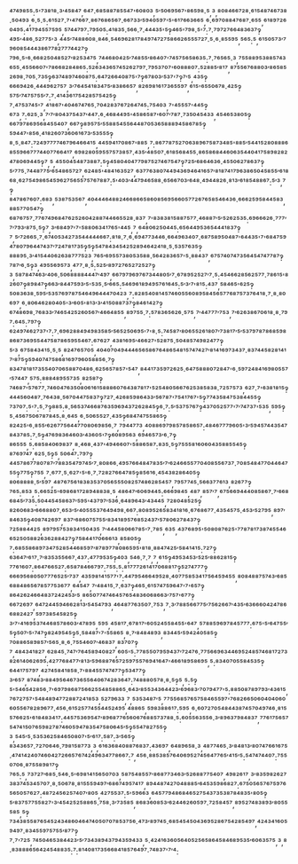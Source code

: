 ⁴⁷⁴⁹⁸⁵⁵:⁵'⁷³⁸¹⁸·³′⁴⁵⁸⁴⁷,⁶⁴⁷·⁶⁸⁵⁸⁸⁷⁸⁵⁵⁴⁷'⁶⁰⁸⁰³,⁵′⁵⁰⁶⁹⁵⁶⁷'⁸⁶⁵⁹⁸·⁵,³,⁸⁰⁸⁴⁶⁶⁷²⁸·⁶¹⁵⁴⁸⁷⁴⁶⁷³⁸·⁵⁰⁴⁹³,⁶·⁵·⁵:⁶¹⁵²⁷·⁷'⁴⁷⁶⁶⁷·⁸⁶⁷⁶⁸⁶⁵⁶⁷·⁶⁶⁷³³′⁵⁹⁴⁰⁵⁹⁷'⁵'⁶¹⁷⁶⁶³⁶⁶⁵,⁶·⁶⁹⁷⁰⁸⁸⁴⁷⁶⁸⁷·⁶⁵⁵,⁶¹⁸⁹⁷²⁶⁰⁴⁹⁵:⁴¹⁷⁹⁴⁵⁵⁷⁵⁹⁵,⁵⁷⁴⁴⁷⁹⁷:⁷⁹⁵⁰⁵:⁴¹⁸³⁵·⁵⁶⁶·⁷·⁴⁴⁴³⁵'⁵‽⁴⁶⁵'⁷⁹⁸·⁵'⁷:⁷·⁷⁹⁷²⁷⁶⁶⁴⁸³⁶³⁷‽⁴⁹⁵'⁴⁸⁶·⁵²⁷⁷⁵'³,⁴⁴⁵′⁷⁴⁸⁸⁶⁰⁸·⁸⁴⁶·⁵⁴⁶⁹⁶²⁸¹⁷⁸⁴⁹⁷⁴⁷²⁷⁵⁸⁶⁶²⁶⁵⁵⁵⁷²⁷·⁵·⁶·⁸⁵⁵⁹⁵,⁵⁶⁵:⁵,⁶¹⁵⁰⁵⁷³′⁷⁹⁶⁰⁸⁵⁴⁴⁴³⁸⁶⁷⁷⁸²⁷⁷⁷⁴⁴²⁷‽⁷⁹⁶·⁵'⁶·⁶⁶⁸²⁵⁰⁴⁸⁵²⁷′⁸²⁵³⁴⁷⁵,⁷⁴⁴⁶⁸⁰⁴²⁵′⁷⁴⁸⁵⁵′⁸⁶⁴⁰⁷'⁷⁴⁵⁷⁵⁶⁵⁸⁶³⁵:⁷·⁷⁶⁵⁶⁵·³,⁷⁵⁵⁸⁸⁹⁵³⁸⁸⁵⁷⁴³⁶⁵⁵·⁴⁵⁵⁶⁶⁰⁷'⁷⁸⁶⁶⁸²⁸⁴⁸⁶⁵:⁵²⁶³⁴³⁶⁵⁷⁴⁵²⁶²⁷⁹⁷·⁷⁹⁵³⁷⁰⁷'⁶⁰⁸⁸⁸⁰⁷:⁵²⁸⁸⁵′⁸¹⁷,⁸⁷⁵⁵⁶⁷⁶⁸⁸⁰³′⁸⁶⁵⁸⁵²⁶⁹⁸·⁷⁰⁵·⁷³⁵‽⁶³⁷⁴⁸⁹⁷⁴⁶⁰⁸⁷⁵:⁶⁴⁷²⁶⁶⁴⁰⁸⁷⁵'⁷‽⁶⁷⁸⁰³′⁵³⁷'⁷‽⁷′⁵,⁴³⁵‽⁶⁶⁶⁹⁴²⁶·⁴⁴⁴⁹⁶²⁷⁵⁷,³′⁷⁶⁴⁵⁴¹⁸³⁴⁷⁵′⁸³⁸⁶⁶⁵⁷,⁸²⁶⁹⁸¹⁶¹⁷³⁶⁵⁵⁹⁷,⁶¹⁵'⁶⁵⁵⁰⁶⁷⁸·⁴²⁵‽⁵⁷⁵′⁷⁴⁷⁵⁷⁵⁵′⁷:⁷·⁴¹⁴³⁶¹⁷⁵⁴²⁸⁵⁷⁵⁴²⁵‽⁷·⁴⁷⁵³⁷⁴⁵'⁷,⁴¹⁸⁶⁷'⁴⁰⁴⁶⁷⁴⁷⁶⁵·⁷⁰⁴²⁸³⁷⁶⁷²⁶⁴⁷⁴⁵:⁷⁵⁴⁰³,⁷'⁴⁵⁵⁵⁷'⁴⁴⁵‽⁶⁷³,⁷:⁶²⁵·³,⁷′⁷′⁸⁰⁴³⁷⁵⁴³⁷′⁴⁴⁷:⁶·⁴⁶⁸⁴⁴⁹⁵'⁴⁵⁸⁶⁵⁸⁷'⁶⁰⁷′⁷⁸⁷·⁷³⁵⁰⁴⁵⁴³³,⁴⁵⁴⁶⁵³⁸⁰⁵‽⁶⁶⁷⁹⁷⁸⁶⁹⁵⁶⁸⁴⁵⁵⁴⁰⁷,⁶⁶⁷‽⁸⁹⁵⁷⁵′⁵⁵⁸⁸⁵⁴⁵⁵⁶⁴⁴⁸⁷⁰⁵³⁶⁵⁸⁸⁸⁹⁴⁵⁸⁶⁷⁸⁵‽⁵⁹⁴⁴⁷'⁸⁵⁶·⁴¹⁸²⁶⁰⁷³⁶⁰⁶¹⁶⁷³′⁵³⁵⁵⁵‽⁸·⁵·⁸⁴⁷:⁷²⁴⁹⁷⁷⁷⁷⁴⁶⁷⁹⁶⁴⁶⁶⁴¹⁵,⁴⁴⁵⁹⁴¹⁷⁰⁸⁶⁷'⁸⁸⁵,⁷:⁸⁶⁷⁷⁸⁷⁵²⁷⁰⁶³⁸⁹⁶⁷⁵⁸⁷³⁴⁸⁵'⁸⁸⁵′⁵⁴⁴¹⁵²⁸⁰⁸⁸⁸⁶⁸⁵⁵⁹⁶⁶⁷⁷⁷⁴⁴⁰⁷⁷⁶⁶⁴¹⁷,⁶⁹⁸²⁸⁰⁵⁹⁵⁵⁷⁵⁷³⁸⁵⁷·⁴³⁵′⁴⁸⁵⁰⁷·⁶¹⁸⁵⁶⁸⁴⁵⁵·⁸⁶⁵⁸⁶⁸⁴⁴⁶⁰⁶³⁵⁴⁴⁰⁴¹⁷⁵⁸⁹⁸²⁸²⁴⁷⁸⁰⁶⁹⁴⁴⁵‽⁷,⁵,⁴⁵⁵⁰⁴⁵⁴⁸⁷³⁸⁸⁷:⁵‽⁴⁵⁸⁰⁴⁰⁴⁷⁷⁹⁸⁷⁵²⁷⁴⁶⁷⁵⁴⁷‽⁷²⁵′⁶⁸⁶⁴⁶³⁶·⁴⁵⁵⁰⁶²⁷⁸⁶³⁷‽⁵′⁷⁷⁵·⁷⁴⁴⁸⁷⁷⁵′⁶⁵⁴⁸⁶⁵⁷²⁷,⁶²⁴⁸⁵'⁴⁸⁴¹⁶³⁵²⁷,⁶³⁷⁷⁶³⁸⁰⁷⁴⁴⁹⁴³⁶⁹⁴⁶⁴¹⁶⁵⁷′⁸¹⁸⁷⁴¹⁷⁹⁶³⁸⁶⁵⁰⁴⁵⁸⁵⁵′⁶¹⁸⁶⁸·⁶²⁷⁵⁴⁹⁸⁶⁵⁴⁵⁹⁶²⁷⁵⁶⁵⁵⁷⁵⁷⁶⁷⁸⁸⁷:⁵'⁴⁰³′⁴⁴⁷⁹⁴⁶⁵⁸⁸·⁶⁵⁶⁶⁷⁰³′⁶⁴⁸·⁴⁹⁴⁴⁸²⁶·⁸¹³′⁶¹⁸⁵⁴⁸⁸⁶⁷:⁵′³,⁷‽⁸⁴⁷⁸⁶⁷⁶⁰⁷:⁶⁸³,⁵³⁸⁷⁵³⁵⁶⁷,⁴⁰⁴⁴⁴⁶⁴⁸⁸²⁴⁶⁶⁸⁶⁶⁵⁸⁶⁰⁸⁵⁶⁹⁵⁶⁶⁰⁵⁷⁷²⁶⁷⁶⁵⁸⁵⁴⁶⁴³⁶·⁶⁶⁶²⁵⁹⁵⁸⁴⁴⁵⁸³,⁸⁸⁵⁷⁷⁰⁵⁴⁷‽⁶⁸⁷⁶⁷⁵⁷·⁷⁷⁶⁷⁴⁹⁶⁸⁴⁷⁶²⁵²⁶⁰⁴²⁸⁸⁷⁴⁴⁶⁶⁵⁵²⁸·⁸³⁷,⁷'⁸³⁸³⁸¹⁵⁸⁸⁷⁵⁷⁷·⁴⁶⁸⁸⁷′⁵′⁵²⁶²⁵³⁵:⁶⁹⁶⁶⁶²⁶·⁷⁷⁷′⁷′⁷⁹³′⁸⁷⁵·⁵‽⁷,³′⁶⁸⁴⁹⁷'⁷'⁵⁸⁸⁰⁶³⁴¹⁷⁶⁵'⁴⁴⁵,⁷,⁶⁴⁸⁰⁶²⁵⁰⁴⁴⁵:⁶⁵⁶⁴⁴⁹⁵³⁶⁵⁴⁴⁴¹⁸³⁷‽⁷,⁵′⁷²⁶⁶⁵·⁷·⁶⁷⁴⁰⁵³⁴²⁷³⁵⁴⁴⁴⁴⁴⁶⁶⁷:⁸¹⁸·⁷·⁶·⁶⁹⁴⁷⁷³⁴⁴⁶·⁶⁶⁴⁹⁶³⁴⁰⁷·⁶⁸⁷⁵⁸⁹⁵⁰⁴⁸⁷'⁶⁴⁴³⁵'⁷'⁶⁸⁴⁷⁵⁹⁴⁷⁸⁰⁷⁹⁶⁴⁴⁷⁴³⁷′⁷²⁴⁷⁸¹⁷³⁵‽⁵‽⁵⁴⁷⁸⁴³⁴⁵⁴²⁵²⁸⁹⁴⁶⁴²⁴¹⁸·⁵·⁵³⁵⁷⁶³⁵‽⁸⁸⁸⁹⁵·³′⁴¹⁵⁴⁴⁰⁶²⁶³⁸⁷⁷⁷⁵²³,⁷⁶⁵′⁶⁹⁵⁵⁷³⁸⁰⁵³⁵⁸⁸·⁵⁶⁴²⁸³⁶⁵⁷'⁵·⁸⁸⁴³⁷,⁶⁷⁵⁷⁴⁰⁷⁴⁷³⁵⁶⁴⁵⁴⁷⁴⁷⁷⁸⁷‽⁷⁸⁷′⁶·⁵‽³,⁴⁹⁵⁵⁶⁹⁵⁷³,⁴⁷⁷·⁸·⁵:⁵²⁵′⁸⁹⁷²⁷⁶⁵²⁷²⁵²⁷‽³,⁵⁸⁷⁸⁴⁷⁴⁶³′⁴⁰⁶·⁵⁰⁶⁸⁸⁸⁸⁴⁴⁴⁷′⁴⁹⁷,⁶⁶⁷⁹⁷⁹⁶⁹⁷⁶⁷³⁴⁴⁸⁰⁵′⁷·⁶⁷⁸⁹⁵²⁵²⁷′⁷·⁵:⁴⁵⁴⁶⁶²⁸⁵⁶²⁵⁷⁷·⁷⁸⁶¹⁵'⁸²⁶⁰⁷‽⁸⁹⁸⁴⁷‽⁶⁶³′⁸⁴⁴⁷⁵⁹³′⁵'⁵³⁵·⁵′⁶⁶⁵:⁵⁴⁶⁹⁶¹⁸⁹⁴⁹⁵⁷⁶¹⁶⁴⁵:⁵′³′⁷'⁸¹⁵:⁴³⁷,⁵⁸⁴⁶⁵'⁶²⁵‽⁵⁰⁸³⁶³⁸·⁵⁹⁵′⁵³⁵⁷⁶⁹⁷⁸⁷⁵⁴⁶⁴⁹⁶⁴⁴⁴⁷⁰⁴²³,⁷:⁸²⁸⁵⁴⁰⁸¹⁴⁵⁷⁴⁶⁰⁵⁵⁶⁰⁸⁹⁵⁸⁴⁵⁶⁵⁷⁷⁶⁸⁷⁵⁷³⁷⁶⁴¹⁸·⁷·⁸·⁸⁰⁶⁹⁷,⁶·⁸⁰⁶⁴⁶²⁸⁰⁴⁰⁵'³′⁶⁰⁵'⁸¹³′³′⁴¹⁵⁰⁸⁸⁷³⁷‽⁸⁴⁶¹⁴²⁷‽⁶⁷⁴⁸⁶⁹⁸·⁷⁶⁸³³′⁷⁴⁶⁵⁴²⁵²⁶⁰⁵⁶⁷′⁴⁶⁶⁴⁸⁵⁵,⁸⁹⁷⁵⁵·⁷:⁵⁷⁸³⁶⁵⁶²⁶·⁵⁷⁵,⁷′⁴⁴⁷⁷⁷′⁷⁵³,⁷′⁶²⁶³⁸⁶⁷⁰⁶¹⁸·⁸·⁷⁹⁷:⁶⁴⁵:⁷⁹⁷‽⁶²⁴⁹⁷⁴⁶²⁷³⁷'⁷:⁷·⁶⁹⁶²⁸⁸⁴⁹⁴⁹⁸³⁵⁸⁵′⁵⁶⁵²⁵⁰⁶⁹⁵'⁷'⁸·⁵:⁷⁴⁵⁸⁷′⁸⁰⁶⁵⁵²⁶¹⁸⁰⁷′⁷³⁸¹⁷′⁵′⁵³⁷⁹⁷⁸⁷⁸⁶⁸⁵⁹⁸⁸⁶⁸⁷³⁶⁹⁵⁵⁴⁴⁷⁵⁸⁷⁸⁶⁵⁹⁵⁵⁴⁶⁷:⁶⁷⁶²⁷,⁴³⁸¹⁶⁹⁵′⁴⁶⁶²⁷'⁵²⁸⁷⁵·⁵⁰⁴⁸⁵⁷⁴⁹⁸²⁴⁷⁷‽⁵′³,⁶⁷⁵⁸⁴³⁴¹⁵·⁵·⁵,⁸²⁴⁷⁶⁵⁷⁰⁵,⁴⁰⁴⁰⁷⁰⁴⁹⁴⁴⁴⁶⁵⁶⁵⁸⁶⁷⁶⁴⁸⁶⁵⁴⁸¹⁵⁷⁴⁷⁴²⁷′⁸¹⁴¹⁶⁹⁷³⁴³⁷·⁸³⁷⁴⁴⁵⁸²⁸¹⁴¹⁷′⁸⁷⁵‽⁵⁹⁴⁰⁷⁴⁷⁵⁸⁶⁸¹⁶⁹⁷⁹⁶⁰⁵⁸⁸⁵⁶·⁷‽⁸³⁴⁷⁸¹⁸¹⁷³⁵⁵⁴⁰⁷⁰⁶⁵⁸⁸⁷⁰⁴⁸⁶·⁶²⁵⁶⁵⁷⁸⁵⁷'⁵⁴⁷,⁸⁴⁴¹⁷³⁵⁹⁷²⁶²⁵·⁶⁴⁷⁵⁸⁸⁸⁰⁷²⁸⁴⁷'⁶·⁵⁹⁷²⁴⁸⁴¹⁶⁹⁸⁰⁵⁵⁷′⁵⁷⁴⁴⁷,⁵⁷⁵:⁸⁸⁸⁴⁸⁹⁵⁵⁷³⁵,⁸²⁵⁸⁷‽⁷⁴⁶⁸⁷'⁵⁷⁶⁷⁷·⁷⁴⁶⁰⁴⁷⁶³⁵⁰⁸⁰⁶¹⁶¹⁵⁸⁸⁸⁶⁰⁷⁶⁴³⁸⁷⁸¹⁷'⁵²⁵⁴⁸⁰⁵⁶⁶⁷⁶²⁵³⁸⁵⁸³⁸·⁷²⁵⁷⁵⁷³,⁶²⁷·⁷'⁶³⁸¹⁸¹⁵‽⁴⁴⁴⁵⁶⁰⁴⁸⁷·⁷⁶⁴³⁸·⁵⁶⁷⁰⁴⁴⁷⁵⁸³⁷‽⁷²⁷·⁴²⁶⁸⁵⁹⁸⁶⁴³³′⁵⁶⁷⁸⁷'⁷⁵⁴¹⁷⁶⁷'⁵‽⁷⁷⁴³⁵⁸⁴⁷⁵³⁸⁴⁴⁵⁵‽⁷³⁷⁰⁷:⁵'⁷:⁵·⁷‽⁸⁸⁵:⁸·⁵⁶⁵³⁷⁴⁶⁶⁸⁷⁶³⁵⁹⁶⁹⁴³⁷²⁶²⁸⁴⁵‽⁶·⁷:⁵′⁵³⁷⁵⁷⁶⁷‽⁴³⁷⁰⁵²⁵⁷⁷'⁷′⁷⁴⁷³⁷'⁵³⁵,⁵⁹⁵‽⁵·⁴⁵⁶⁷⁵⁰⁶⁷⁸⁷⁸⁴⁵:⁸·⁶⁴⁵,⁶·⁵⁰⁶⁵⁵²⁷·⁴³⁵‽⁶⁸⁴⁷⁴⁷⁵⁵⁸⁶⁵‽⁸²⁴²⁵'⁶·⁸⁵⁵′⁶²⁶⁷⁷⁵⁶⁴⁴⁷⁷⁰⁸⁰⁶⁹⁸⁵⁶·⁷,⁷⁹⁴⁴⁷⁷³,⁴⁰⁸⁸⁶⁹⁷⁹⁸⁵⁷⁸⁵⁸⁶⁵⁷:⁴⁸⁴⁶⁷⁷⁷⁹⁶⁰⁵'³′⁵⁹⁴⁵⁷⁴⁴³⁵⁴⁷⁸⁴³⁷⁸⁵:⁷·⁵‽⁴⁷⁶⁹⁸³⁶⁴⁶⁰³′⁴³⁶⁰⁵'⁷‽⁶⁰⁸⁹⁵⁶³,⁶⁹⁴⁶⁵⁷³′⁶·⁷‽⁸⁶⁵⁵⁵,⁵:⁶⁸⁵⁸⁴⁰⁶⁹⁸³⁷,⁸·⁴⁶⁸·⁴³⁷'⁴⁹⁴⁶⁶⁰⁷'⁵⁸⁸⁶⁵⁸⁷:⁸³⁵·⁵‽⁷⁵⁵⁵⁸¹⁶⁰⁶⁰⁴³⁵⁸⁸⁵⁵⁴⁵‽⁸⁷⁶⁹⁷⁴⁷,⁶²⁵·⁵‽⁵,⁵⁰⁶⁴⁷:⁷⁹⁷‽⁴⁴⁵⁷⁸⁶⁷⁷⁸⁰⁷⁸⁷′⁷⁸⁸³⁵⁴⁷⁹⁷⁴⁵′⁷·⁸⁰⁸⁶⁶·⁴⁹⁵⁷⁶⁶⁴⁸⁴⁷⁸³⁵′⁷′⁶²⁴⁶⁶⁵⁵⁷⁷⁰⁴⁰⁸⁵⁵⁶⁷³⁷·⁷⁰⁸⁵⁴⁸⁴⁷⁷⁰⁴⁴⁶⁴⁷⁵⁵‽⁷⁷⁵‽⁷⁵⁵,⁷·⁶⁷⁷·⁵·⁶²⁷'⁵'⁶·⁷·⁷²⁸²⁷⁶⁶⁴⁷⁸⁵‽⁸⁵⁶¹⁶·⁴⁵⁴³⁸²⁸⁶⁴⁰⁵‽⁸⁰⁶⁸⁸⁸⁸·⁵′⁵⁹⁷,⁴⁸⁷⁶⁷⁵⁶¹⁸³⁸³⁵³⁷⁰⁵⁶⁵⁵⁵⁰⁸²⁵⁷⁴⁸⁶²⁸⁵⁴⁵⁷,⁷⁹⁵⁷⁷⁴⁵·⁵⁶⁶³⁷⁷⁶¹³,⁸²⁶⁷⁷‽⁷⁶⁵:⁸⁵³,⁵:⁶⁶⁵²⁵'⁶⁹⁸⁶⁸¹⁷²⁸⁹⁴⁸⁸³⁸·⁵,⁴⁸⁶⁴⁷′⁶⁰⁶⁹⁴⁴⁵:⁶⁶⁶⁹⁸⁴⁵,⁴⁸⁷,⁸⁵⁷′⁷,⁶⁷⁵⁶⁶⁹⁴⁴⁴⁰⁸⁵⁸⁶⁷·⁷′⁶⁶⁸⁶⁸⁴⁵′⁷³⁵:⁵⁰⁴⁴⁵⁴⁵⁸⁶³⁷′⁵⁹⁵'⁴³⁷⁹⁷′⁵³⁶·⁶⁴⁸⁹⁶⁴³′⁴³⁴⁴⁵,⁷²⁸⁰⁴⁸⁵²⁵‽⁸²⁶⁰⁶⁸³′⁶⁶⁶⁸⁸⁰⁷·⁶⁵³′⁵′⁴⁰⁵⁵⁵³⁷⁶⁴⁹⁴⁹⁸·⁶⁶⁷:⁸⁰⁸⁹⁵²⁶⁵⁸³⁴¹⁸¹⁶·⁶⁷⁶⁸⁶⁷⁷·⁴³⁵⁴⁵⁷⁵·⁴⁵³′⁵²⁷⁹⁵,⁸⁹⁷′⁸⁴⁶³⁵‽⁴⁰⁸⁷⁴²⁶⁹⁷,⁸³⁷′⁶⁸⁶⁰⁷⁵⁷⁵⁵′⁸³⁴¹⁸⁹⁵⁷⁶⁸⁵²⁴³⁷′⁵⁷⁸⁰⁶²⁷⁸⁴³⁷‽⁷²⁵⁸⁸⁴⁴²⁵,⁸⁹⁷⁹⁵⁷⁵³⁸³⁴¹⁵⁰⁴³⁵,⁷′⁴⁴⁴⁵⁸⁰⁶⁶⁷⁸⁵'⁷·⁷⁸⁵,⁶³⁵,⁴³⁷⁶⁸⁹⁵'⁵⁰⁸⁰⁸⁷⁶²⁵'⁷⁷⁸⁷⁸¹⁷³⁸⁷⁴⁵⁵⁴⁶⁶⁵²⁵⁰⁵⁸⁸²⁶³⁶²⁸⁸⁴²⁷‽⁷⁵⁸⁴⁴¹⁷⁰⁶⁶⁶¹³,⁸⁵⁸⁰⁵‽⁷:⁶⁸⁵⁵⁸⁶⁸⁹⁷³⁴⁷⁵²⁸⁵⁴⁴⁶⁸⁵⁹⁷′⁸⁷⁸⁹⁷⁷⁸⁰⁸⁶⁵⁹⁵'⁸¹⁸·⁸⁸⁴⁷⁴²⁵′⁵⁸⁴¹⁴¹⁵:⁷²⁷‽⁶³⁶⁴⁷′⁶¹⁷·⁷′⁸³⁵³⁵⁵⁶⁶⁷·⁴³⁷:⁴⁷⁷⁹⁵³⁵‽⁴⁰³,⁵⁴⁶·⁷·⁷,⁷,⁶¹⁵‽⁴⁹⁵³⁴⁵³′⁵²⁵′⁸⁸⁶²⁸¹⁵‽⁷⁷⁶¹⁶⁰⁷:⁸⁶⁴⁷⁶⁶⁵²⁷:⁶⁵⁸⁷⁸⁴⁶⁶⁷⁹⁷:⁷⁵⁵:⁵:⁸¹⁷⁷⁷²⁶¹⁴¹⁷⁰⁶⁸⁸¹⁷‽⁵²⁷⁴⁷⁷⁷‽⁶⁶⁶⁹⁵⁶⁸⁰⁵⁰⁷⁷⁷⁶⁵²⁵′⁷³⁷,⁴³⁵⁹⁸¹⁴¹⁵⁷⁷'⁷:⁴⁴⁷⁹⁵⁴⁶⁶⁴⁹⁵²⁸·⁴⁰⁷⁷⁵⁸⁵³⁴¹⁷⁵⁶⁴⁵⁹⁴⁵⁵,⁸⁰⁸⁴⁸⁸⁷⁵⁷⁴³′⁶⁸⁵⁶⁸⁸⁴⁸⁶⁵⁶⁷⁸⁵⁷⁷⁵³⁶⁷⁷,⁶⁴⁵⁴⁷,⁷′⁴⁸⁴¹⁵·⁷·⁶³⁷‽⁴⁶⁵·⁶¹⁵⁷⁴⁷⁵⁹⁶⁴⁷'⁷'⁶⁵⁷‽⁸⁶⁴²⁶²⁴⁶⁶⁴⁸³⁷²⁴²⁴⁵³′⁵,⁸⁶⁵⁰⁷⁷⁴⁷⁴⁶⁴⁵⁷⁶⁵⁴⁸³⁶⁰⁶⁸⁶⁶³′⁷⁵⁷'⁶⁷⁷‽⁶⁶⁷²⁶⁹⁷,⁶⁴⁷²⁴⁴⁵⁹⁴⁶⁶²⁸¹³′⁵⁴⁵⁴⁷⁹³,⁴⁶⁴⁸⁷⁷⁶³⁵⁰⁷·⁷⁵³,⁷·³′⁷⁸⁸⁵⁶⁶⁷⁷⁵′⁷⁵⁶²⁶⁶⁷′⁴³⁵′⁶³⁶⁶⁶⁰⁴²⁴⁷⁸⁶⁶⁸⁸²⁴²⁷,⁵⁹⁷³⁸⁵⁴⁵⁸²⁵‽³′⁷'⁴¹⁶⁹⁵³⁷⁴⁴⁶⁸⁵⁷⁸⁶⁰³′⁴⁷⁸⁹⁵,⁵⁹⁵,⁴⁵⁸¹⁷·⁶⁷⁸¹⁷'⁶⁰⁵²⁴⁵⁵⁸⁴⁵⁵'⁶⁴⁷,⁵⁷⁸⁸⁵⁹⁶⁹⁷⁸⁴⁵⁷⁷⁷:⁶⁷⁵'⁵′⁶⁴⁷⁵⁵′⁵‽⁵⁰⁷′⁵'⁷⁴⁷‽⁸²⁴⁹⁵⁴⁵‽⁵·⁵⁸⁴⁸⁷'⁷'⁵⁵⁸⁶⁵,⁸·⁷′⁸⁴⁸⁴⁸⁹³,⁸³⁴⁴⁵′⁵⁹⁴²⁴⁰⁵⁸⁵‽⁷⁰⁸⁸⁶⁵⁸⁹⁸⁵⁷′⁵⁶⁵·⁸·⁶·⁷⁵⁵⁴⁶⁰⁷′⁴⁶⁸³⁷,⁸³⁷⁰⁷‽⁷,⁴⁸⁴³⁴¹⁸²⁷,⁶²⁸⁴⁵·⁷⁴⁷′⁷⁶⁴⁵⁸⁹⁴⁰⁸²⁷,⁶⁰⁵'⁵:⁷⁷⁸⁵⁵⁰⁷⁹⁵⁹⁴³⁷′⁷²⁴⁷⁶·⁷⁷⁵⁶⁶⁹⁶³⁴⁴⁶⁹⁵²⁴⁸⁵⁷⁴⁶⁸¹⁷²⁷³⁸²⁶¹⁴⁰⁶²⁶⁹⁵:⁴²⁷⁷⁶⁸⁴⁷⁷′⁸¹³′⁵⁹⁶⁸⁸⁷⁶⁵⁷²⁵⁹⁷⁵⁵⁷⁶⁹⁴¹⁶⁴⁷'⁴⁶⁶¹⁸⁹⁵⁸⁶⁹⁵,⁵:⁸³⁴⁰⁷⁰⁵⁵⁸⁴⁵³⁵‽⁶⁴⁴¹⁷⁵⁷⁹⁷,⁴²⁷⁴⁵⁸⁴¹⁸⁵⁸·⁷'⁸⁸⁴⁵⁵⁷⁴⁷⁴⁷⁷‽⁵³⁴⁷⁷‽³′⁶⁵⁷,⁸⁷⁴⁸³′⁸⁸⁴⁹⁵⁶⁴⁶⁷³⁶⁵⁵⁶⁴⁰⁶⁷⁴²⁸³⁶⁴⁷:⁷⁴⁸⁸⁸⁰⁵⁷⁸·⁸·⁵‽⁵,⁵:⁵‽⁵'⁵⁴⁶⁵⁴²⁸⁵⁶·⁷'⁶⁹⁷⁹⁸⁶⁸⁷⁵⁶⁶²⁵⁵⁴⁸⁵⁸⁸⁶⁵·⁶⁴³′⁸⁵⁵³⁴³⁶⁴⁴²³′⁶⁹⁶⁸³′⁷⁰⁷⁹⁴⁷⁷'⁵:⁸⁸⁵⁰⁸⁷⁸⁹⁷⁹³′⁴³⁶¹⁵,⁷⁶⁷²⁷⁵⁷'⁵⁴⁸⁴⁸⁹⁴⁷⁷²⁸⁸⁷²⁴¹⁸⁵³,⁵²⁷⁹⁶³³,⁷,⁵³⁵³⁴⁸⁷′⁵,⁷⁷⁵⁵⁶⁸⁵⁷⁶⁵⁷⁵⁸⁴⁶⁵⁵⁹⁷'⁷⁶⁸²⁶⁶⁵⁰⁶⁰⁴⁰⁴⁰⁶⁰⁶⁰⁵⁵⁶⁷⁸²⁸⁹⁶⁷⁷·⁴⁵⁶·⁶¹⁵²⁵⁷⁷⁴⁵⁵⁴⁴⁵²⁴⁹⁵,⁴⁸⁸⁶⁵,⁵⁹⁸³⁸⁸⁶¹⁷:⁵⁹⁵,⁶·⁶⁰⁷²⁷⁰⁵⁴⁸⁴⁴³⁸⁷⁴⁵⁷⁰⁴⁹⁷⁴⁶·⁸¹⁵⁵⁷⁶⁶²⁵'⁶¹⁸⁴⁸³⁴¹⁷:⁴⁴⁵⁷⁵³⁶⁹⁵⁴⁷′⁸⁹⁶⁸⁷⁷⁶⁵⁶⁰⁶⁷⁶⁸⁸⁵⁷³⁷⁸⁸·⁵:⁶⁰⁵⁵⁶³⁵⁵⁶·³′⁸⁹⁶³⁷⁹⁸⁴⁸³⁷,⁷⁷⁶¹⁷⁵⁶⁵⁷⁵⁴⁷⁴¹⁵⁰⁷⁶⁵⁹⁸²⁷⁸⁷⁴⁶⁰⁵⁹⁴⁷⁸³⁵⁴⁷⁵⁸⁰⁶⁴⁵′⁵‽⁵⁵⁴⁷⁸²⁷⁵⁵‽³,⁵⁴⁵′⁵·⁵³⁵³⁶²⁵⁸⁴⁶⁵⁰⁸⁰⁷'⁵′⁶¹⁷:⁵⁸⁷:³′⁵⁶⁵‽⁸³⁴³⁶⁵⁷·⁷²⁷⁰⁶⁴⁶·⁷⁹⁸¹⁵⁸⁷⁷³,³,⁶¹⁶³⁶⁸⁴⁰⁸⁸⁷⁶⁸³⁷:⁴³⁶⁹⁷,⁶⁴⁸⁹⁶⁵⁸·³,⁴⁸⁷⁷⁴⁶⁵·³′⁸⁴⁸¹³′⁸⁰⁷⁴⁷⁶⁶¹⁶⁷⁵·⁴⁷⁴¹⁴²⁴⁰⁷⁴⁶⁰⁴²⁷²⁶⁶⁵⁷⁶⁷⁴²⁴⁹⁶³⁴⁷⁷⁸⁶⁶⁷:⁷,⁴⁵⁶·⁸⁸⁵³⁸⁵⁷⁶⁴⁰⁶⁹⁵²⁷⁴⁵⁶⁴⁷⁷⁶⁵′⁴¹⁵′⁵:⁵⁴⁷⁴⁷⁴⁴⁰⁷:⁷⁵⁵⁰⁷⁰⁶·⁸⁷⁵⁵⁸⁹⁸¹⁷‽⁷⁶⁵:⁵,⁷³⁷²⁷′⁶⁸⁵·⁵⁴⁶·⁵'⁶⁹⁸¹⁴¹⁵⁶⁵⁰⁷⁰³,⁵⁸⁷⁵⁴⁸⁵⁵⁷′⁸⁶⁸⁷⁷³⁴⁶³′⁵²⁶⁸⁸⁷⁷⁵⁴⁰⁷,⁴⁹⁸²⁶¹⁷,³′⁸³⁵⁹⁸²⁶²⁷³⁸³⁷⁴⁵³⁴⁵⁷⁰⁷·⁸·⁵⁰⁶⁷⁸·⁸¹⁵⁵⁵⁹⁴⁹⁷′⁶⁸⁶⁷⁴⁹⁵⁷⁴¹⁷,⁸⁹⁴⁴⁸⁷⁴²⁷⁰⁴⁸⁸⁸⁵′⁶⁴⁵³⁵⁹⁸⁶⁸²⁷:⁶⁷⁵⁰⁵⁶⁵⁷⁶⁷⁵⁹⁷⁶⁵⁶⁵⁰⁵⁷⁶²⁷:⁴⁸⁷²⁴⁵⁶²⁵⁷⁴⁰⁷′⁸⁰⁵,⁴²⁷⁵⁵³⁷:⁵'⁵⁹⁶⁶³,⁶⁴⁵⁷⁷⁹⁴⁸⁶⁸⁴⁶⁵²⁷⁵⁴³⁷³⁵³⁸⁷⁸⁴⁸³⁵'⁸⁰⁵‽⁵′⁸³⁷⁵⁷⁷⁵⁵⁸²⁷'³′⁴⁵⁴²⁵²⁵⁸⁸⁶⁵·⁷⁵⁸·³′⁷³⁵⁸⁵,⁸⁶⁸³⁶⁰⁸⁵³′⁶²⁴⁴⁶²⁶⁰⁵⁹⁷·⁷²⁵⁸⁴⁵⁷,⁸⁹⁵²⁷⁴⁸³⁸⁹³′⁸⁰⁵⁵⁵⁸⁵,⁵‽⁷³⁴³⁸⁵⁵⁸⁷⁶⁵⁴⁵²⁴³⁴⁸⁶⁰⁴⁶⁴⁷⁴⁰⁵⁰⁷⁰⁷⁸⁵³⁷⁵⁶·⁴⁷³′⁸⁹⁷⁴⁵·⁶⁸⁵⁴⁵⁴⁵⁰⁴³⁶⁹⁵²⁸⁶⁷⁵⁴²⁸⁵⁴⁹⁷,⁴²⁴³⁴¹⁶⁰⁵⁹⁴⁹⁷·⁸³⁴⁵⁵⁹⁷⁵⁷⁵⁵′⁸⁷⁷‽⁷·⁷'⁷²⁵,⁷⁴⁵⁰⁴⁶⁵³⁸⁴⁴²³′⁵′⁷³⁴³⁸⁹⁴³⁷⁹⁴³⁵⁹⁴³³,⁵·⁴²⁴¹⁶³⁶⁰⁵⁶⁴⁰⁵²⁵⁶⁵⁸⁶⁴⁵⁸⁴⁶⁸⁹⁵³⁵′⁶⁰⁶³⁵⁷⁵,³,⁸·⁸³⁸⁸⁸⁶⁵⁶⁴²⁴⁵⁴⁸⁸³⁵:⁷:⁸¹⁴⁰⁸¹⁷³⁵⁶⁶⁸⁴¹⁸⁵⁷⁶⁴⁹⁷·⁷⁴⁸³⁷'⁷′⁴:
